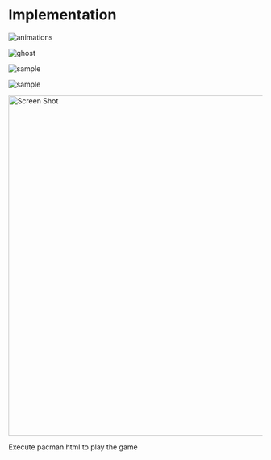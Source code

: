 # Implementation

![animations](https://github.com/dreamboat26/reimagined-lamp/assets/125608791/64881375-691d-47e2-ae64-b43875354c59)


![ghost](https://github.com/dreamboat26/reimagined-lamp/assets/125608791/57873921-3828-4372-8fff-7add88a6bc63)


![sample](https://github.com/dreamboat26/reimagined-lamp/assets/125608791/f10e0678-41c4-44f6-b7c8-1384d90df1c3)


![sample](https://github.com/dreamboat26/reimagined-lamp/assets/125608791/084c97d1-5e11-46a4-8427-d4273902fdda)


<img width="673" alt="Screen Shot" src="https://github.com/dreamboat26/reimagined-lamp/assets/125608791/141a17a4-a57a-498a-b3aa-c4acfc636158">


Execute pacman.html to play the game
